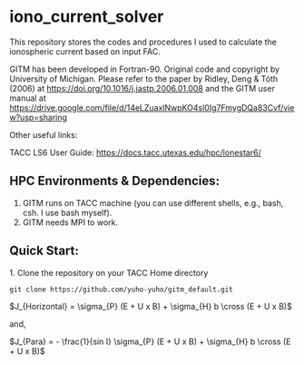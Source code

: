 # iono_current_solver
This repository stores the codes and procedures I used to calculate the ionospheric current based on input FAC.

GITM has been developed in Fortran-90. Original code and copyright by University of Michigan. Please refer to the paper by Ridley, Deng & Tóth (2006) at https://doi.org/10.1016/j.jastp.2006.01.008 and the GITM user manual at https://drive.google.com/file/d/14eLZuaxlNwpKO4sl0Ig7FmygDQa83Cvf/view?usp=sharing

Other useful links:

TACC LS6 User Guide: https://docs.tacc.utexas.edu/hpc/lonestar6/

## HPC Environments & Dependencies:

1. GITM runs on TACC machine (you can use different shells, e.g., bash, csh. I use bash myself). 
2. GITM needs MPI to work.

## Quick Start:

1\. Clone the repository on your TACC Home directory

```shell
git clone https://github.com/yuho-yuho/gitm_default.git
```

$J_{Horizontal} = \sigma_{P} (E + U x B) + \sigma_{H} b \cross (E + U x B)$

and,

$J_{Para} = - \frac{1}{sin I} \sigma_{P} (E + U x B) + \sigma_{H} b \cross (E + U x B)$

